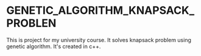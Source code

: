 # GENETIC_ALGORITHM_KNAPSACK_PROBLEN

This is project for my university course. It solves knapsack problem using genetic algorithm. It's created in c++.
